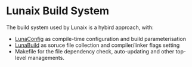 # Lunaix Build System

The build system used by Lunaix is a hybird approach, with:

+ [LunaConfig](./README.lconfig.md) as compile-time configuration and build parameterisation
+ [LunaBuild](./README.lbuild.md) as soruce file collection and compiler/linker flags setting
+ Makefile for the file dependency check, auto-updating and other top-level managements.

